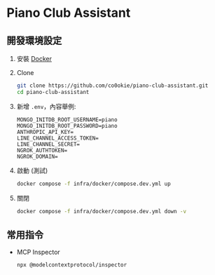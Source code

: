 # Piano Club Assistant

## 開發環境設定

1. 安裝 [Docker](https://docs.docker.com/engine/install/)

2. Clone

    ```bash
    git clone https://github.com/co0okie/piano-club-assistant.git
    cd piano-club-assistant
    ```

3. 新增 `.env`，內容舉例:

    ```
    MONGO_INITDB_ROOT_USERNAME=piano
    MONGO_INITDB_ROOT_PASSWORD=piano
    ANTHROPIC_API_KEY=
    LINE_CHANNEL_ACCESS_TOKEN=
    LINE_CHANNEL_SECRET=
    NGROK_AUTHTOKEN=
    NGROK_DOMAIN=
    ```

4. 啟動 (測試)

    ```bash
    docker compose -f infra/docker/compose.dev.yml up
    ```

5. 關閉

    ```bash
    docker compose -f infra/docker/compose.dev.yml down -v
    ```

## 常用指令

- MCP Inspector

    ```bash
    npx @modelcontextprotocol/inspector
    ```